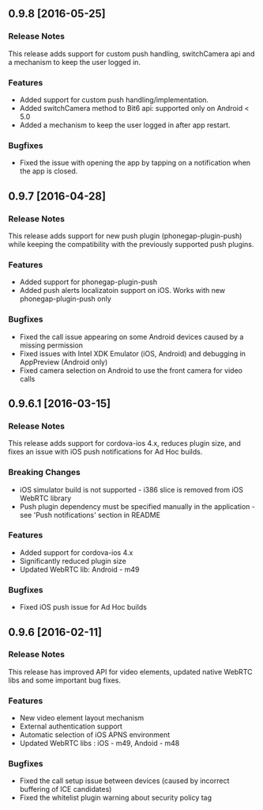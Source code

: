 ## 0.9.8 [2016-05-25]

### Release Notes

This release adds support for custom push handling, switchCamera api and a mechanism to keep the user logged in.

### Features

- Added support for custom push handling/implementation.
- Added switchCamera method to Bit6 api: supported only on Android < 5.0
- Added a mechanism to keep the user logged in after app restart.

### Bugfixes

- Fixed the issue with opening the app by tapping on a notification when the app is closed.


## 0.9.7 [2016-04-28]

### Release Notes

This release adds support for new push plugin (phonegap-plugin-push) while keeping the compatibility with the previously supported push plugins.

### Features

- Added support for phonegap-plugin-push
- Added push alerts localizatoin support on iOS. Works with new phonegap-plugin-push only

### Bugfixes

- Fixed the call issue appearing on some Android devices caused by a missing permission
- Fixed issues with Intel XDK Emulator (iOS, Android) and debugging in AppPreview (Android only)
- Fixed camera selection on Android to use the front camera for video calls

## 0.9.6.1 [2016-03-15]

### Release Notes

This release adds support for cordova-ios 4.x, reduces plugin size, and fixes an issue with iOS push notifications for Ad Hoc builds.

### Breaking Changes

- iOS simulator build is not supported - i386 slice is removed from iOS WebRTC library
- Push plugin dependency must be specified manually in the application - see 'Push notifications' section in README

### Features

- Added support for cordova-ios 4.x
- Significantly reduced plugin size
- Updated WebRTC lib: Android - m49

### Bugfixes

- Fixed iOS push issue for Ad Hoc builds


## 0.9.6 [2016-02-11]

### Release Notes

This release has improved API for video elements, updated native WebRTC libs and some important bug fixes.

### Features

- New video element layout mechanism
- External authentication support
- Automatic selection of iOS APNS environment
- Updated WebRTC libs : iOS - m49, Andoid - m48

### Bugfixes

- Fixed the call setup issue between devices (caused by incorrect buffering of ICE candidates)
- Fixed the whitelist plugin warning about security policy tag
